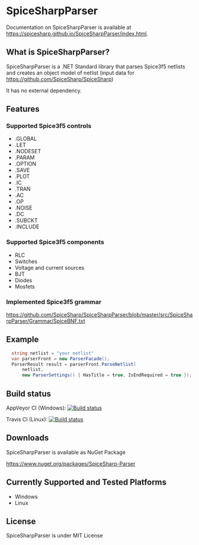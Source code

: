 # SpiceSharpParser
Documentation on SpiceSharpParser is available at <https://spicesharp.github.io/SpiceSharpParser/index.html>.

## What is SpiceSharpParser?
SpiceSharpParser is a .NET Standard library that parses Spice3f5 netlists and creates an object model of netlist (input data for <https://github.com/SpiceSharp/SpiceSharp>)

It has no external dependency. 

## Features
### Supported Spice3f5 controls
* .GLOBAL
* .LET
* .NODESET 
* .PARAM
* .OPTION
* .SAVE
* .PLOT
* .IC
* .TRAN
* .AC
* .OP
* .NOISE
* .DC
* .SUBCKT
* .INCLUDE

### Supported Spice3f5 components
* RLC
* Switches
* Voltage and current sources
* BJT 
* Diodes
* Mosfets

### Implemented Spice3f5 grammar
<https://github.com/SpiceSharp/SpiceSharpParser/blob/master/src/SpiceSharpParser/Grammar/SpiceBNF.txt>

## Example

```csharp
  string netlist = "your netlist"
  var parserFront = new ParserFacade();
  ParserResult result = parserFront.ParseNetlist(
      netlist, 
      new ParserSettings() { HasTitle = true, IsEndRequired = true });

```

## Build status

AppVeyor CI (Windows): [![Build status](https://ci.appveyor.com/api/projects/status/d8tpj2hm3hcullmw/branch/master?svg=true)](https://ci.appveyor.com/project/marcin-golebiowski/spicesharpparser/branch/master)

Travis CI (Linux): [![Build status](https://travis-ci.org/SpiceSharp/SpiceSharpParser.svg?branch=master)](https://travis-ci.org/SpiceSharp/SpiceSharpParser.svg?branch=master)


## Downloads

SpiceSharpParser is available as NuGet Package

<https://www.nuget.org/packages/SpiceSharp-Parser>



## Currently Supported and Tested Platforms
* Windows
* Linux

## License
SpiceSharpParser is under MIT License
